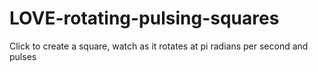 LOVE-rotating-pulsing-squares
=============================

Click to create a square, watch as it rotates at pi radians per second and pulses
